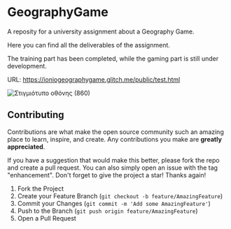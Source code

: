 # GeographyGame
A reposity for a university assignment about a Geography Game.


Here you can find all the deliverables of the assignment.

The training part has been completed, while the gaming part is still under development.

URL: https://ioniogeographygame.glitch.me/public/test.html

![Στιγμιότυπο οθόνης (860)](https://user-images.githubusercontent.com/56443489/148693947-d3d23e3c-0b11-4cb6-baa5-003c80ea9453.png)


<!-- CONTRIBUTING -->
## Contributing

Contributions are what make the open source community such an amazing place to learn, inspire, and create. Any contributions you make are **greatly appreciated**.

If you have a suggestion that would make this better, please fork the repo and create a pull request. You can also simply open an issue with the tag "enhancement".
Don't forget to give the project a star! Thanks again!

1. Fork the Project
2. Create your Feature Branch (`git checkout -b feature/AmazingFeature`)
3. Commit your Changes (`git commit -m 'Add some AmazingFeature'`)
4. Push to the Branch (`git push origin feature/AmazingFeature`)
5. Open a Pull Request
